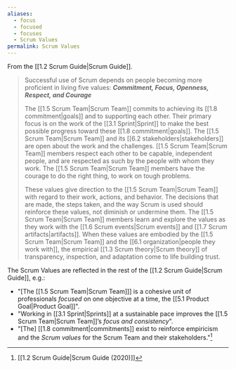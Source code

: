 ```yaml
---
aliases:
  - focus
  - focused
  - focuses
  - Scrum Values
permalink: Scrum Values
---
```

From the [[1.2 Scrum Guide|Scrum Guide]].
> Successful use of Scrum depends on people becoming more proficient in living five values:
> **_Commitment, Focus, Openness, Respect, and Courage_**
> 
> The [[1.5 Scrum Team|Scrum Team]] commits to achieving its [[1.8 commitment|goals]] and to supporting each other. Their primary focus is on the work of the [[3.1 Sprint|Sprint]] to make the best possible progress toward these [[1.8 commitment|goals]]. The [[1.5 Scrum Team|Scrum Team]] and its [[6.2 stakeholders|stakeholders]] are open about the work and the challenges. [[1.5 Scrum Team|Scrum Team]] members respect each other to be capable, independent people, and are respected as such by the people with whom they work. The [[1.5 Scrum Team|Scrum Team]] members have the courage to do the right thing, to work on tough problems.
> 
> These values give direction to the [[1.5 Scrum Team|Scrum Team]] with regard to their work, actions, and behavior. The decisions that are made, the steps taken, and the way Scrum is used should reinforce these values, not diminish or undermine them. The [[1.5 Scrum Team|Scrum Team]] members learn and explore the values as they work with the [[1.6 Scrum events|Scrum events]] and [[1.7 Scrum artifacts|artifacts]]. When these values are embodied by the [[1.5 Scrum Team|Scrum Team]] and the [[6.1 organization|people they work with]], the empirical [[1.3 Scrum theory|Scrum theory]] of transparency, inspection, and adaptation come to life building trust.

The Scrum Values are reflected in the rest of the [[1.2 Scrum Guide|Scrum Guide]], e.g.:
- "\[The [[1.5 Scrum Team|Scrum Team]]\] is a cohesive unit of professionals *focused* on one objective at a time, the [[5.1 Product Goal|Product Goal]]".
- "Working in [[3.1 Sprint|Sprints]] at a sustainable pace improves the [[1.5 Scrum Team|Scrum Team]]’s *focus and consistency*".
-  "\[The\] [[1.8 commitment|commitments]] exist to reinforce empiricism and the *Scrum values* for the Scrum Team and their stakeholders."[^scrum-guide-2020]

[^sprint-goal-is]: "The Sprint Goal is the single objective for the Sprint. Although the Sprint Goal is a commitment by the Developers, it provides flexibility in terms of the exact work needed to achieve it. The Sprint Goal also creates coherence and focus, encouraging the Scrum Team to work together rather than on separate initiatives."[^scrum-guide-2020]

[^scrum-guide-2020]: [[1.2 Scrum Guide|Scrum Guide (2020)]]